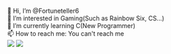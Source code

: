 👋 Hi, I’m @Fortuneteller6 <br>
👀 I’m interested in Gaming(Such as Rainbow Six, CS...) <br>
🌱 I’m currently learning C(New Programmer) <br>
📫 How to reach me: You can't reach me <br> 
![](https://komarev.com/ghpvc/?username=Fortuneteller6&label=Visitors+Count&color=green) <a href="https://github.com/Fortuneteller6"><img src="https://img.shields.io/badge/GitHub-Fortuneteller6-blue?logo=github" /></a>
